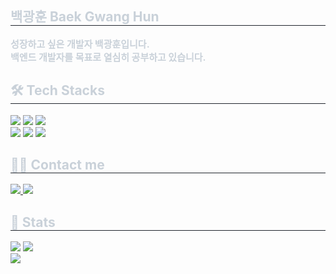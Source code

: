 <div align="left"> 
    <h2 style="border-bottom: 1px solid #21262d; color: #c9d1d9;"> 백광훈 Baek Gwang Hun </h2>  
    <p style="font-weight: 700; font-size: 15px; color: #c9d1d9;">
        성장하고 싶은 개발자 백광훈입니다. <br> 백엔드 개발자를 목표로 열심히 공부하고 있습니다.
    </p>
</div>

<div align="left">
    <h2 style="border-bottom: 1px solid #21262d; color: #c9d1d9;"> 🛠️ Tech Stacks </h2> 
    <p>
        <img src="https://img.shields.io/badge/C++-00599C?style=for-the-badge&logo=C%2B%2B&logoColor=white">
        <img src="https://img.shields.io/badge/C-A8B9CC?style=for-the-badge&logo=C&logoColor=white">
        <img src="https://img.shields.io/badge/Github-181717?style=for-the-badge&logo=Github&logoColor=white">
        <br/>
        <img src="https://img.shields.io/badge/Java-007396?style=for-the-badge&logo=Java&logoColor=white">
        <img src="https://img.shields.io/badge/MySQL-4479A1?style=for-the-badge&logo=MySQL&logoColor=white">
        <img src="https://img.shields.io/badge/Spring%20Boot-6DB33F?style=for-the-badge&logo=Spring%20Boot&logoColor=white">
    </p>
</div>

<!-- 📬 Contact me -->
<div align="left">
    <h2 style="border-bottom: 1px solid #21262d; color: #c9d1d9;"> 🧑‍💻 Contact me </h2> 
    <p>
        <a href="https://www.instagram.com/hun.b.g/"> 
            <img src="https://img.shields.io/badge/Instagram-E4405F?style=for-the-badge&logo=Instagram&logoColor=white">
        </a>
        <a href="https://velog.io/@hun01/posts"> 
            <img src="https://img.shields.io/badge/Velog-20C997?style=for-the-badge&logo=Velog&logoColor=white">
        </a>
    </p>
</div>

<!-- 📊 Stats + 방문자 수 -->
<div align="left"> 
    <h2 style="border-bottom: 1px solid #21262d; color: #c9d1d9;"> 🏅 Stats </h2> 
    <img src="https://github-readme-stats.vercel.app/api?username=HUN0914&bg_color=180,f0effb,00000000&title_color=000000&text_color=000000" />
    <img src="https://github-readme-stats.vercel.app/api/top-langs/?username=HUN0914&layout=compact&bg_color=180,f0effb,00000000&title_color=000000&text_color=000000" />
    <br/>
    <img src="https://hits.seeyoufarm.com/api/count/incr/badge.svg?url=https%3A%2F%2Fgithub.com%2FHUN0914&count_bg=%23000000&title_bg=%23000000&title=GitHub&edge_flat=false" />
</div>
